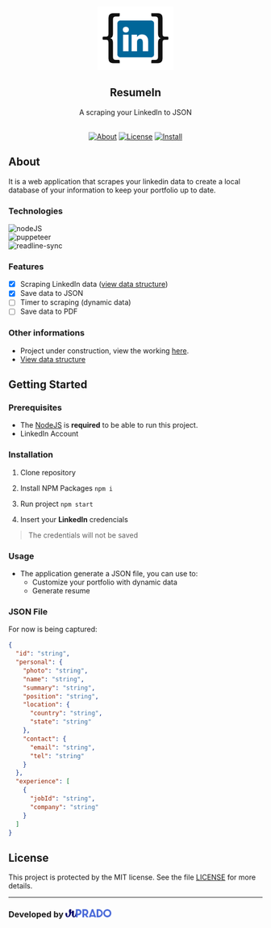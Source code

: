 <br>
<div align="center">
    <img src=".github/logo.png" alt="Logo Repo" width="150">
    <h2>
        ResumeIn
    </h2>
    A scraping your LinkedIn to JSON
</div>
<br>
<div align="center">

[![About](https://img.shields.io/badge/-About-212121)](#about)
[![License](https://img.shields.io/badge/-License-212121)](/LICENSE)
[![Install](https://img.shields.io/badge/-Getting%20Started-006699)](#getting-started)

</div>

## About

It is a web application that scrapes your linkedin data to create a local database of your information to keep your portfolio up to date.

### Technologies

![nodeJS](https://img.shields.io/badge/-v16.14.0-ffffff?style=social&label=nodeJS)</br>![puppeteer](https://img.shields.io/github/package-json/dependency-version/rpradosilva/resume-in/puppeteer?style=social)</br>![readline-sync](https://img.shields.io/github/package-json/dependency-version/rpradosilva/resume-in/readline-sync?style=social)

### Features

- [x] Scraping LinkedIn data ([view data structure](/.github/data-structure.md))
- [x] Save data to JSON
- [ ] Timer to scraping (dynamic data)
- [ ] Save data to PDF

### Other informations

- Project under construction, view the working [here](https://github.com/rpradosilva/resume-in/projects/1).
- [View data structure](/.github/data-structure.md)

## Getting Started

### Prerequisites

- The [NodeJS](https://nodejs.org/) is **required** to be able to run this project.
- LinkedIn Account

### Installation

1. Clone repository

2. Install NPM Packages `npm i`

3. Run project `npm start`

4. Insert your **LinkedIn** credencials

> The credentials will not be saved

### Usage

- The application generate a JSON file, you can use to:
  - Customize your portfolio with dynamic data
  - Generate resume

### JSON File

For now is being captured:

```json
{
  "id": "string",
  "personal": {
    "photo": "string",
    "name": "string",
    "summary": "string",
    "position": "string",
    "location": {
      "country": "string",
      "state": "string"
    },
    "contact": {
      "email": "string",
      "tel": "string"
    }
  },
  "experience": [
    {
      "jobId": "string",
      "company": "string"
    }
  ]
}
```

## License

This project is protected by the MIT license. See the file [LICENSE](/LICENSE) for more details.

---

### **Developed by** [<img alt="Logo RPrado" src="https://raw.githubusercontent.com/rpradosilva/rpradosilva/master/.github/logo-rprado.png" width="91px" />](http://rprado.design)
